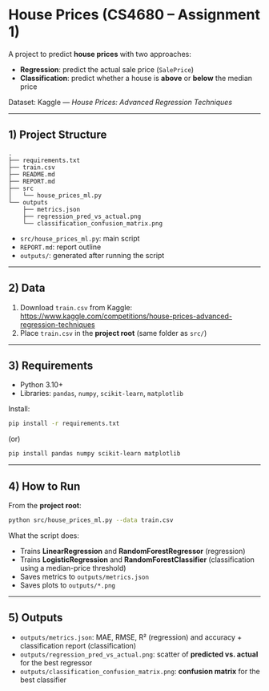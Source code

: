 # House Prices (CS4680 – Assignment 1)

A project to predict **house prices** with two approaches:
- **Regression**: predict the actual sale price (`SalePrice`)
- **Classification**: predict whether a house is **above** or **below** the median price

Dataset: Kaggle — *House Prices: Advanced Regression Techniques*

---

## 1) Project Structure
```
.
├── requirements.txt
├── train.csv
├── README.md
├── REPORT.md
├── src
│   └── house_prices_ml.py
└── outputs
    ├── metrics.json
    ├── regression_pred_vs_actual.png
    └── classification_confusion_matrix.png
```
- `src/house_prices_ml.py`: main script
- `REPORT.md`: report outline
- `outputs/`: generated after running the script

---

## 2) Data
1) Download `train.csv` from Kaggle:  
   https://www.kaggle.com/competitions/house-prices-advanced-regression-techniques  
2) Place `train.csv` in the **project root** (same folder as `src/`)

---

## 3) Requirements
- Python 3.10+
- Libraries: `pandas`, `numpy`, `scikit-learn`, `matplotlib`

Install:
```bash
pip install -r requirements.txt
```
(or)
```bash
pip install pandas numpy scikit-learn matplotlib
```
---

## 4) How to Run
From the **project root**:
```bash
python src/house_prices_ml.py --data train.csv
```

What the script does:
- Trains **LinearRegression** and **RandomForestRegressor** (regression)
- Trains **LogisticRegression** and **RandomForestClassifier** (classification using a median-price threshold)
- Saves metrics to `outputs/metrics.json`
- Saves plots to `outputs/*.png`

---

## 5) Outputs
- `outputs/metrics.json`: MAE, RMSE, R² (regression) and accuracy + classification report (classification)
- `outputs/regression_pred_vs_actual.png`: scatter of **predicted vs. actual** for the best regressor
- `outputs/classification_confusion_matrix.png`: **confusion matrix** for the best classifier
